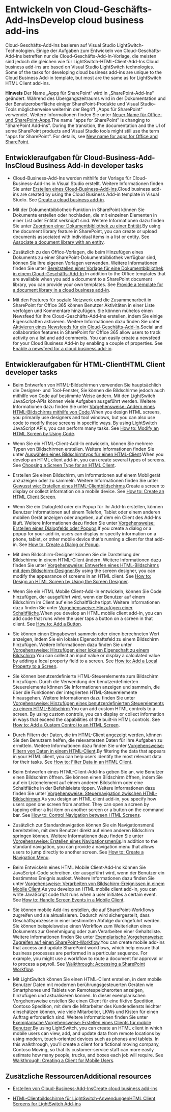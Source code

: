 # <a name="develop-cloud-business-add-ins"></a><span data-ttu-id="161bc-101">Entwickeln von Cloud-Geschäfts-Add-Ins</span><span class="sxs-lookup"><span data-stu-id="161bc-101">Develop cloud business add-ins</span></span>
 <span data-ttu-id="161bc-p101">Cloud-Geschäfts-Add-Ins basieren auf Visual Studio LightSwitch-Technologien. Einige der Aufgaben zum Entwickeln von Cloud-Geschäfts-Add-Ins betreffen nur die Cloud-Geschäfts-Add-In-Vorlage, die meisten sind jedoch die gleichen wie für LightSwitch-HTML-Client-Add-Ins.</span><span class="sxs-lookup"><span data-stu-id="161bc-p101">Cloud business add-ins are based on Visual Studio LightSwitch technologies. Some of the tasks for developing cloud business add-ins are unique to the Cloud Business Add-in template, but most are the same as for LightSwitch HTML Client add-ins.</span></span>
 

 <span data-ttu-id="161bc-p102">**Hinweis** Der Name „Apps für SharePoint“ wird in „SharePoint-Add-Ins“ geändert. Während des Übergangszeitraums wird in der Dokumentation und der Benutzeroberfläche einiger SharePoint-Produkte und Visual Studio-Tools möglicherweise weiterhin der Begriff „Apps für SharePoint“ verwendet. Weitere Informationen finden Sie unter [Neuer Name für Office- und SharePoint-Apps](new-name-for-apps-for-sharepoint#bk_newname).</span><span class="sxs-lookup"><span data-stu-id="161bc-p102">The name "apps for SharePoint" is changing to "SharePoint Add-ins". During the transition, the documentation and the UI of some SharePoint products and Visual Studio tools might still use the term "apps for SharePoint". For details, see [New name for apps for Office and SharePoint](new-name-for-apps-for-sharepoint#bk_newname).</span></span>
 


## <a name="cloud-business-add-in-developer-tasks"></a><span data-ttu-id="161bc-107">Entwickleraufgaben für Cloud-Business-Add-Ins</span><span class="sxs-lookup"><span data-stu-id="161bc-107">Cloud Business Add-in developer tasks</span></span>


- <span data-ttu-id="161bc-p103">Cloud-Business-Add-Ins werden mithilfe der Vorlage für Cloud-Business-Add-Ins in Visual Studio erstellt. Weitere Informationen finden Sie unter [Erstellen eines Cloud-Business-Add-Ins](create-a-cloud-business-add-in).</span><span class="sxs-lookup"><span data-stu-id="161bc-p103">Cloud business add-ins are created by using the Cloud Business Add-in template in Visual Studio. See  [Create a cloud business add-in](create-a-cloud-business-add-in).</span></span>
    
 
- <span data-ttu-id="161bc-p104">Mit der Dokumentbibliothek-Funktion in SharePoint können Sie Dokumente erstellen oder hochladen, die mit einzelnen Elementen in einer List oder Entität verknüpft sind. Weitere Informationen dazu finden Sie unter  [Zuordnen einer Dokumentbibliothek zu einer Entität](associate-a-document-library-with-an-entity).</span><span class="sxs-lookup"><span data-stu-id="161bc-p104">By using the document library feature in SharePoint, you can create or upload documents associated with individual items in a list or entity. See  [Associate a document library with an entity](associate-a-document-library-with-an-entity).</span></span>
    
 
- <span data-ttu-id="161bc-p105">Zusätzlich zu den Office-Vorlagen, die beim Hinzufügen eines Dokuments zu einer SharePoint-Dokumentbibliothek verfügbar sind, können Sie Ihre eigenen Vorlagen verwenden. Weitere Informationen finden Sie unter  [Bereitstellen einer Vorlage für eine Dokumentbibliothek in einem Cloud-Geschäfts-Add-In](provide-a-template-for-a-document-library-in-a-cloud-business-add-in).</span><span class="sxs-lookup"><span data-stu-id="161bc-p105">In addition to the Office templates that are available when you add a document to a SharePoint document library, you can provide your own templates. See  [Provide a template for a document library in a cloud business add-in](provide-a-template-for-a-document-library-in-a-cloud-business-add-in).</span></span>
    
 
- <span data-ttu-id="161bc-p106">Mit den Features für soziale Netzwerk und die Zusammenarbeit in SharePoint for Office 365 können Benutzer Aktivitäten in einer Liste verfolgen und Kommentare hinzufügen. Sie können mühelos einen Newsfeed für Ihre Cloud-Geschäfts-Add-Ins erstellen, indem Sie einige Eigenschaften aktivieren. Weitere Informationen dazu finden Sie unter  [Aktivieren eines Newsfeeds für ein Cloud-Geschäfts-Add-In](enable-a-newsfeed-for-a-cloud-business-add-in).</span><span class="sxs-lookup"><span data-stu-id="161bc-p106">Social and collaboration features in SharePoint for Office 365 allow users to track activity on a list and add comments. You can easily create a newsfeed for your Cloud Business Add-in by enabling a couple of properties. See  [Enable a newsfeed for a cloud business add-in](enable-a-newsfeed-for-a-cloud-business-add-in).</span></span>
    
 

## <a name="html-client-developer-tasks"></a><span data-ttu-id="161bc-117">Entwickleraufgaben für HTML-Client</span><span class="sxs-lookup"><span data-stu-id="161bc-117">HTML Client developer tasks</span></span>


- <span data-ttu-id="161bc-p107">Beim Entwerfen von HTML-Bildschirmen verwenden Sie hauptsächlich die Designer- und Tool-Fenster, Sie können die Bildschirme jedoch auch mithilfe von Code auf bestimmte Weise ändern. Mit den LightSwitch JavaScript-APIs können viele Aufgaben ausgeführt werden. Weitere Informationen dazu finden Sie unter  [Vorgehensweise: Ändern eines HTML-Bildschirms mithilfe von Code](http://msdn.microsoft.com/en-us/library/jj733572.aspx).</span><span class="sxs-lookup"><span data-stu-id="161bc-p107">When you design HTML screens, you primarily use designers and tool windows, but you can also use code to modify those screens in specific ways. By using LightSwitch JavaScript APIs, you can perform many tasks. See  [How to: Modify an HTML Screen by Using Code](http://msdn.microsoft.com/en-us/library/jj733572.aspx).</span></span>
    
 
- <span data-ttu-id="161bc-p108">Wenn Sie ein HTML-Client-Add-In entwickeln, können Sie mehrere Typen von Bildschirmen erstellen. Weitere Informationen finden Sie unter [Auswählen eines Bildschirmtyps für einen HTML-Client](http://msdn.microsoft.com/en-us/library/jj713590.aspx).</span><span class="sxs-lookup"><span data-stu-id="161bc-p108">When you develop an HTML client add-in, you can create several types of screens. See  [Choosing a Screen Type for an HTML Client](http://msdn.microsoft.com/en-us/library/jj713590.aspx).</span></span>
    
 
- <span data-ttu-id="161bc-p109">Erstellen Sie einen Bildschirm, um Informationen auf einem Mobilgerät anzuzeigen oder zu sammeln. Weitere Informationen finden Sie unter [Gewusst wie: Erstellen eines HTML-Clientbildschirms](http://msdn.microsoft.com/en-us/library/jj713589.aspx).</span><span class="sxs-lookup"><span data-stu-id="161bc-p109">Create a screen to display or collect information on a mobile device. See  [How to: Create an HTML Client Screen](http://msdn.microsoft.com/en-us/library/jj713589.aspx).</span></span>
    
 
- <span data-ttu-id="161bc-p110">Wenn Sie ein Dialogfeld oder ein Popup für Ihr Add-In erstellen, können Benutzer Informationen auf einem Telefon, Tablet oder einem anderen mobilen Gerät anzeigen oder angeben, auf dem ein Client des Add-Ins läuft. Weitere Informationen dazu finden Sie unter  [Vorgehensweise: Erstellen eines Dialogfelds oder Popups](http://msdn.microsoft.com/en-us/library/jj713587.aspx).</span><span class="sxs-lookup"><span data-stu-id="161bc-p110">If you create a dialog or a popup for your add-in, users can display or specify information on a phone, tablet, or other mobile device that's running a client for that add-in. See  [How to: Create a Dialog or Popup](http://msdn.microsoft.com/en-us/library/jj713587.aspx).</span></span>
    
 
- <span data-ttu-id="161bc-p111">Mit dem Bildschirm-Designer können Sie die Darstellung der Bildschirme in einem HTML-Client ändern. Weitere Informationen dazu finden Sie unter  [Vorgehensweise: Entwerfen eines HTML-Bildschirms mit dem Bildschirm-Designer](http://msdn.microsoft.com/en-us/library/jj733575.aspx).</span><span class="sxs-lookup"><span data-stu-id="161bc-p111">By using the screen designer, you can modify the appearance of screens in an HTML client. See  [How to: Design an HTML Screen by Using the Screen Designer](http://msdn.microsoft.com/en-us/library/jj733575.aspx).</span></span>
    
 
- <span data-ttu-id="161bc-p112">Wenn Sie ein HTML Mobile Client-Add-In entwickeln, können Sie Code hinzufügen, der ausgeführt wird, wenn der Benutzer auf einem Bildschirm im Client auf eine Schaltfläche tippt. Weitere Informationen dazu finden Sie unter  [Vorgehensweise: Hinzufügen einer Schaltfläche](http://msdn.microsoft.com/en-us/library/jj733573.aspx).</span><span class="sxs-lookup"><span data-stu-id="161bc-p112">When you develop an HTML mobile client add-in, you can add code that runs when the user taps a button on a screen in that client. See  [How to: Add a Button](http://msdn.microsoft.com/en-us/library/jj733573.aspx).</span></span>
    
 
- <span data-ttu-id="161bc-p113">Sie können einen Eingabewert sammeln oder einen berechneten Wert anzeigen, indem Sie ein lokales Eigenschaftsfeld zu einem Bildschirm hinzufügen. Weitere Informationen dazu finden Sie unter  [Vorgehensweise: Hinzufügen einer lokalen Eigenschaft zu einem Bildschirm](http://msdn.microsoft.com/en-us/library/jj733571.aspx).</span><span class="sxs-lookup"><span data-stu-id="161bc-p113">You can collect an input value or display a calculated value by adding a local property field to a screen. See  [How to: Add a Local Property to a Screen](http://msdn.microsoft.com/en-us/library/jj733571.aspx).</span></span>
    
 
- <span data-ttu-id="161bc-p114">Sie können benutzerdefinierte HTML-Steuerelemente zum Bildschirm hinzufügen. Durch die Verwendung der benutzerdefinierten Steuerelemente können Sie Informationen anzeigen und sammeln, die über die Funktionen der integrierten HTML-Steuerelemente hinausgehen. Weitere Informationen dazu finden Sie unter  [Vorgehensweise: Hinzufügen eines benutzerdefinierten Steuerelements zu einem HTML-Bildschirm](http://msdn.microsoft.com/en-us/library/jj733569.aspx).</span><span class="sxs-lookup"><span data-stu-id="161bc-p114">You can add custom HTML controls to a screen. By using custom controls, you can display or collect information in ways that exceed the capabilities of the built-in HTML controls. See  [How to: Add a Custom Control to an HTML Screen](http://msdn.microsoft.com/en-us/library/jj733569.aspx).</span></span>
    
 
- <span data-ttu-id="161bc-p115">Durch Filtern der Daten, die im HTML-Client angezeigt werden, können Sie den Benutzern helfen, die relevantesten Daten für ihre Aufgaben zu ermitteln. Weitere Informationen dazu finden Sie unter  [Vorgehensweise: Filtern von Daten in einem HTML-Client](http://msdn.microsoft.com/en-us/library/jj733574.aspx).</span><span class="sxs-lookup"><span data-stu-id="161bc-p115">By filtering the data that appears in your HTML client, you can help users identify the most relevant data for their tasks. See  [How to: Filter Data in an HTML Client](http://msdn.microsoft.com/en-us/library/jj733574.aspx).</span></span>
    
 
- <span data-ttu-id="161bc-p116">Beim Entwerfen eines HTML-Client-Add-Ins geben Sie an, wie Benutzer einen Bildschirm öffnen. Sie können einen Bildschirm öffnen, indem Sie auf ein Listenelement auf einem anderen Bildschirm oder eine Schaltfläche in der Befehlsleiste tippen. Weitere Informationen dazu finden Sie unter  [Vorgehensweise: Steuernavigation zwischen HTML-Bildschirmen](http://msdn.microsoft.com/en-us/library/jj733570.aspx).</span><span class="sxs-lookup"><span data-stu-id="161bc-p116">As you design an HTML client add-in, you specify how users open one screen from another. They can open a screen by tapping either a list item on another screen or a button on the command bar. See  [How to: Control Navigation between HTML Screens](http://msdn.microsoft.com/en-us/library/jj733570.aspx).</span></span>
    
 
- <span data-ttu-id="161bc-p117">Zusätzlich zur Standardnavigation können Sie ein Navigationsmenü bereitstellen, mit dem Benutzer direkt auf einen anderen Bildschirm springen können. Weitere Informationen dazu finden Sie unter  [Vorgehensweise: Erstellen eines Navigationsmenüs](http://msdn.microsoft.com/en-us/library/dn546744.aspx).</span><span class="sxs-lookup"><span data-stu-id="161bc-p117">In addition to the standard navigation, you can provide a navigation menu that allows users to jump directly to another screen. See  [How to: Create a Navigation Menu](http://msdn.microsoft.com/en-us/library/dn546744.aspx).</span></span>
    
 
- <span data-ttu-id="161bc-p118">Beim Entwickeln eines HTML Mobile Client-Add-Ins können Sie JavaScript-Code schreiben, der ausgeführt wird, wenn der Benutzer ein bestimmtes Ereignis auslöst. Weitere Informationen dazu finden Sie unter  [Vorgehensweise: Verarbeiten von Bildschirm-Ereignissen in einem Mobile Client](http://msdn.microsoft.com/en-us/library/jj863131.aspx).</span><span class="sxs-lookup"><span data-stu-id="161bc-p118">As you develop an HTML mobile client add-in, you can write JavaScript code that runs when a user initiates a certain event. See  [How to: Handle Screen Events in a Mobile Client](http://msdn.microsoft.com/en-us/library/jj863131.aspx).</span></span>
    
 
- <span data-ttu-id="161bc-p119">Sie können mobile Add-Ins erstellen, die auf SharePoint-Workflows zugreifen und sie aktualisieren. Dadurch wird sichergestellt, dass Geschäftsprozesse in einer bestimmten Abfolge durchgeführt werden. Sie können beispielsweise einen Workflow zum Weiterleiten eines Dokuments zur Genehmigung oder zum Verarbeiten einer Gehaltsliste. Weitere Informationen finden Sie unter  [Exemplarische Vorgehensweise: Zugreifen auf einen SharePoint-Workflow](http://msdn.microsoft.com/en-us/library/dn282437.aspx).</span><span class="sxs-lookup"><span data-stu-id="161bc-p119">You can create mobile add-ins that access and update SharePoint workflows, which help ensure that business processes are performed in a particular sequence. For example, you might use a workflow to route a document for approval or to process a payroll. See  [Walkthrough: Accessing a SharePoint Workflow](http://msdn.microsoft.com/en-us/library/dn282437.aspx).</span></span>
    
 
- <span data-ttu-id="161bc-p120">Mit LightSwitch können Sie einen HTML-Client erstellen, in dem mobile Benutzer Daten mit modernen berührungsgesteuerten Geräten wie Smartphones und Tablets von Remotespeicherorten anzeigen, hinzufügen und aktualisieren können. In dieser exemplarischen Vorgehensweise erstellen Sie einen Client für eine fiktive Spedition, Contoso Spedition, mit dem die Mitarbeiter des Kundendiensts leichter einschätzen können, wie viele Mitarbeiter, LKWs und Kisten für einen Auftrag erforderlich sind. Weitere Informationen finden Sie unter  [Exemplarische Vorgehensweise: Erstellen eines Clients für mobile Benutzer](http://msdn.microsoft.com/en-us/library/jj674624.aspx).</span><span class="sxs-lookup"><span data-stu-id="161bc-p120">By using LightSwitch, you can create an HTML client in which mobile users can view, add, and update data from remote locations by using modern, touch-oriented devices such as phones and tablets. In this walkthrough, you'll create a client for a fictional moving company, Contoso Moving, so that its customer-service staff can more easily estimate how many people, trucks, and boxes each job will require. See  [Walkthrough: Creating a Client for Mobile Users](http://msdn.microsoft.com/en-us/library/jj674624.aspx).</span></span>
    
 

## <a name="additional-resources"></a><span data-ttu-id="161bc-151">Zusätzliche Ressourcen</span><span class="sxs-lookup"><span data-stu-id="161bc-151">Additional resources</span></span>
<span data-ttu-id="161bc-152"><a name="bk_addresources"> </a></span><span class="sxs-lookup"><span data-stu-id="161bc-152"></span></span>


-  [<span data-ttu-id="161bc-153">Erstellen von Cloud-Business-Add-Ins</span><span class="sxs-lookup"><span data-stu-id="161bc-153">Create cloud business add-ins</span></span>](create-cloud-business-add-ins)
    
 
-  [<span data-ttu-id="161bc-154">HTML-Clientbildschirme für LightSwitch-Anwendungen</span><span class="sxs-lookup"><span data-stu-id="161bc-154">HTML Client Screens for LightSwitch Add-ins</span></span>](http://msdn.microsoft.com/en-us/library/jj674623.aspx)
    
 


